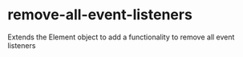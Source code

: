 # remove-all-event-listeners
Extends the Element object to add a functionality to remove all event listeners
